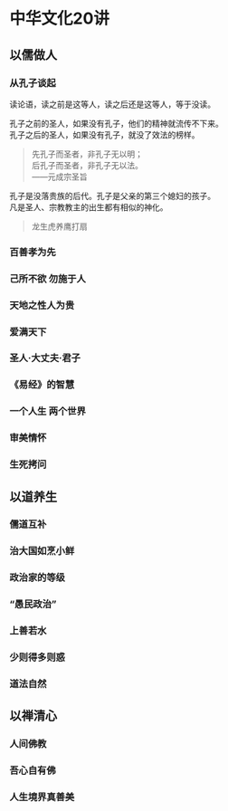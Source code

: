 # 中华文化20讲

## 以儒做人
### 从孔子谈起
读论语，读之前是这等人，读之后还是这等人，等于没读。  

孔子之前的圣人，如果没有孔子，他们的精神就流传不下来。  
孔子之后的圣人，如果没有孔子，就没了效法的榜样。  
> 先孔子而圣者，非孔子无以明；  
> 后孔子而圣者，非孔子无以法。  
> ——元成宗圣旨

孔子是没落贵族的后代。孔子是父亲的第三个媳妇的孩子。  
凡是圣人、宗教教主的出生都有相似的神化。  
> 龙生虎养鹰打扇
### 百善孝为先

### 己所不欲 勿施于人
### 天地之性人为贵
### 爱满天下
### 圣人·大丈夫·君子
### 《易经》的智慧
### 一个人生 两个世界
### 审美情怀
### 生死拷问

## 以道养生
### 儒道互补
### 治大国如烹小鲜
### 政治家的等级
### “愚民政治”
### 上善若水
### 少则得多则惑
### 道法自然

## 以禅清心
### 人间佛教
### 吾心自有佛
### 人生境界真善美
